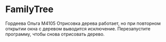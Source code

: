 # FamilyTree
Гордеева Ольга М4105
Отрисовка дерева работает, но при повторном открытии окна с деревом выводится исключение. Перезапустите программу, чтобы снова отрисовать дерево.
